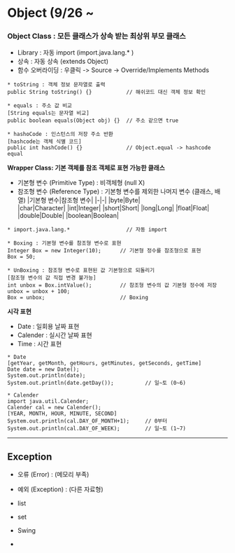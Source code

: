 # Object (9/26 ~ 

### Object Class : 모든 클래스가 상속 받는 최상위 부모 클래스
* Library : 자동 import (import.java.lang.* )
* 상속 : 자동 상속 (extends Object)
* 함수 오버라이딩 : 우클릭 -> Source -> Override/Implements Methods

```
* toString : 객체 정보 문자열로 출력
public String toString() {}           // 해쉬코드 대신 객체 정보 확인

* equals : 주소 값 비교
[String equals는 문자열 비교]
public boolean equals(Object obj) {}  // 주소 같으면 true

* hashoCode : 인스턴스의 저장 주소 반환
[hashcode는 객체 식별 코드]
public int hashCode() {}              // Object.equal -> hashcode equal
```

**Wrapper Class: 기본 객체를 참조 객체로 표현 가능한 클래스**
* 기본형 변수 (Primitive Type) : 비객체형 (null X)
* 참조형 변수 (Reference Type) : 기본형 변수를 제외한 나머지 변수 (클래스, 배열)
|기본형 변수|참조형 변수|
|-|-|
|byte|Byte|  
|char|Character|
|int|Integer|
|short|Short|
|long|Long|
|float|Float|
|double|Double|
|boolean|Boolean|

```
* import.java.lang.*                  // 자동 import

* Boxing : 기본형 변수를 참조형 변수로 표현
Integer Box = new Integer(10);      // 기본형 정수를 참조형으로 표현
Box = 50;

* UnBoxing : 참조형 변수로 표현된 값 기본형으로 되돌리기
[참조형 변수의 값 직접 변경 불가능]
int unbox = Box.intValue();         // 참조형 변수의 값 기본형 정수에 저장
unbox = unbox + 100;               
Box = unbox;                        // Boxing
```

**시각 표현**
* Date : 일회용 날짜 표현
* Calender : 실시간 날짜 표현
* Time : 시간 표현
```
* Date
[getYear, getMonth, getHours, getMinutes, getSeconds, getTime]
Date date = new Date();
System.out.println(date);
System.out.println(date.getDay());          // 일~토 (0~6)

* Calender
import java.util.Calender;
Calender cal = new Calender();
[YEAR, MONTH, HOUR, MINUTE, SECOND]
System.out.println(cal.DAY_OF_MONTH+1);     // 0부터
System.out.println(cal.DAY_OF_WEEK);        // 일~토 (1~7)
```

----------------------------------------------
## Exception
* 오류 (Error) : (메모리 부족)
* 예외 (Exception) : (다른 자료형)


* list
* set

* Swing
* 
